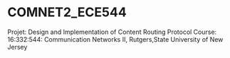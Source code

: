 # COMNET2_ECE544
Projet: Design and Implementation of Content Routing Protocol
Course: 16:332:544: Communication Networks II, Rutgers,State University of New Jersey
